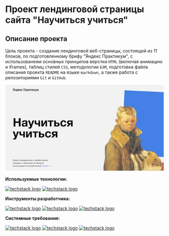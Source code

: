 # Проект лендинговой страницы сайта "Научиться учиться"

## Описание проекта

Цель проекта - создание лендинговой веб-страницы, состоящей из 11 блоков, по
подготовленному брифу "Яндекс Практикум", с использованеим основных принципов верстки
`HTML` (включая анимацию и iframes), таблиц стилей `CSS`, методологии `БЭМ`, подготовка
файла описания проекта `README` на языке `markdown`, а также работа с репозиториями
`Git` и `GitHub`.

![Alt-текст](./images/preview.jpg "Превью проекта")

**Используемые технологии:**

[![techstack logo](https://readme-components.vercel.app/api?component=logo&logo=html5)](https://github.com/harish-sethuraman/readme-components)
[![techstack logo](https://readme-components.vercel.app/api?component=logo&logo=css3)](https://github.com/harish-sethuraman/readme-components)

**Инструменты разработчика:**

[![techstack logo](https://readme-components.vercel.app/api?component=logo&logo=github)](https://github.com/harish-sethuraman/readme-components)
[![techstack logo](https://readme-components.vercel.app/api?component=logo&logo=git)](https://github.com/harish-sethuraman/readme-components)
[![techstack logo](https://readme-components.vercel.app/api?component=logo&logo=markdown)](https://github.com/harish-sethuraman/readme-components)

**Системные требования:**

[![techstack logo](https://readme-components.vercel.app/api?component=logo&logo=windows)](https://github.com/harish-sethuraman/readme-components)
[![techstack logo](https://readme-components.vercel.app/api?component=logo&logo=ios)](https://github.com/harish-sethuraman/readme-components)
[![techstack logo](https://readme-components.vercel.app/api?component=logo&logo=linux)](https://github.com/harish-sethuraman/readme-components)
